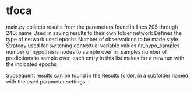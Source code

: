 # tfoca

main.py collects results from the parameters found in lines 205 through 240:
name			Used in saving results to their own folder
network 		Defines the type of network used
epochs			Number of observations to be made
style			Strategy used for switching contextual variable values
nr_hypo_samples		number of hypothesis nodes to sample over
nr_samples		number of predictions to sample over, each entry in this list makes for a new run with the indicated epochs

Subsequent results can be found in the Results folder, in a subfolder named with the used parameter settings.




